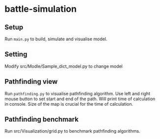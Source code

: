 # battle-simulation

## Setup  
Run `main.py` to build, simulate and visualise model. 

## Setting  
Modify src/Modle/Sample_dict_model.py to change model 

## Pathfinding view
Run `pathfinding.py` to visualise pathfinding algorithm.
Use left and right mouse button to set start and end of the path.
Will print time of calculation in console.
Size of the map is crucial for the time of calculation.

## Pathfinding benchmark
Run src/Visualization/grid.py to benchmark pathfinding algorithms.
